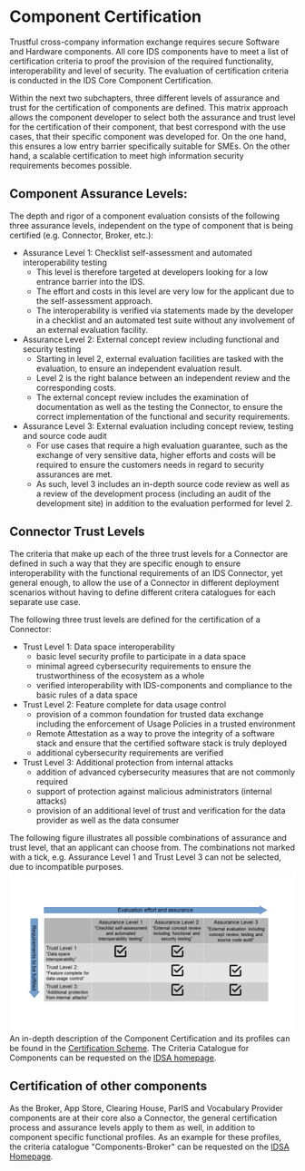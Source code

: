 # Component Certification

Trustful cross-company information exchange requires secure Software and Hardware components. All core IDS components have to meet a list of certification criteria to proof the provision of the required functionality, interoperability and level of security. The evaluation of certification criteria is conducted in the IDS Core Component Certification.

Within the next two subchapters, three different levels of assurance and trust for the certification of components are defined.
This matrix approach allows the component developer to select both the assurance and trust level for the certification of their component, that best correspond with the use cases, that their specific component was developed for. On the one hand, this ensures a low entry barrier specifically suitable for SMEs. On the other
hand, a scalable certification to meet high information security requirements becomes possible.

## Component Assurance Levels:
The depth and rigor of a component evaluation consists of the following three assurance levels, 
independent on the type of component that is being certified (e.g. Connector, Broker, etc.):
* Assurance Level 1: Checklist self-assessment and automated interoperability testing
	* This level is therefore targeted at developers looking for a low entrance barrier into the IDS. 
	* The effort and costs in this level are very low for the applicant due to the self-assessment approach. 
	* The interoperability is verified via statements made by the developer in a checklist and an automated test suite without any involvement of an external evaluation facility.
* Assurance Level 2: External concept review including functional and security testing
	* Starting in level 2, external evaluation facilities are tasked with the evaluation, to ensure an independent evaluation result.
	* Level 2 is the right balance between an independent review and the corresponding costs. 
	* The external concept review includes the examination of documentation as well as the testing the Connector, to ensure the correct implementation of the functional and security requirements. 
* Assurance Level 3: External evaluation including concept review, testing and source code audit
	* For use cases that require a high evaluation guarantee, such as the exchange of very sensitive data, higher efforts and costs will be required to ensure the customers needs in regard to security assurances are met.
	* As such, level 3 includes an in-depth source code review as well as a review of the development process (including an audit of the development site) in addition to the evaluation performed for level 2.

## Connector Trust Levels
The criteria that make up each of the three trust levels for a Connector are defined in such a way that they are specific enough to ensure interoperability with the functional requirements of an IDS Connector, yet general enough, to allow the use of a Connector in different deployment scenarios without having to define different critera catalogues for each separate use case.

The following three trust levels are defined for the certification of a Connector:
* Trust Level 1: Data space interoperability
	* basic level security profile to participate in a data space
    * minimal agreed cybersecurity requirements to ensure the trustworthiness of the ecosystem as a whole 
	* verified interoperability with IDS-components and compliance to the basic rules of a data space
* Trust Level 2: Feature complete for data usage control
	* provision of a common foundation for trusted data exchange including the enforcement of Usage Policies in a trusted environment
	* Remote Attestation as a way to prove the integrity of a software stack and ensure that the certified software stack is truly deployed
	* additional cybersecurity requirements are verified
* Trust Level 3: Additional protection from internal attacks
	* addition of advanced cybersecurity measures that are not commonly required
	* support of protection against malicious administrators (internal attacks)
	* provision of an additional level of trust and verification for the data provider as well as the data consumer

The following figure illustrates all possible combinations of assurance and trust level, that an applicant can choose from. The combinations not marked with a tick, e.g. Assurance Level 1 and Trust Level 3 can not be selected, due to incompatible purposes. 
![Bild-Titel](./media/2022_Component_Certification_Matrix.png)
An in-depth description of the Component Certification and its profiles can be found in the [Certification Scheme](./CertificationScheme). The Criteria Catalogue for Components can be requested on the [IDSA homepage](https://internationaldataspaces.org/publications/white-papers/).

## Certification of other components
As the Broker, App Store, Clearing House, ParIS and Vocabulary Provider components are at their core also a Connector, the general certification process and assurance levels apply to them as well, in addition to component specific functional profiles. As an example for these profiles, the criteria catalogue "Components-Broker" can be requested on the [IDSA Homepage](https://internationaldataspaces.org/publications/white-papers/).

[^5]: IDSA White Paper Certification -- Framework for the IDS
    Certification Scheme 
    https://internationaldataspaces.org/publications/white-papers/
[^6]: https://internationaldataspaces.org/publications/white-papers/
